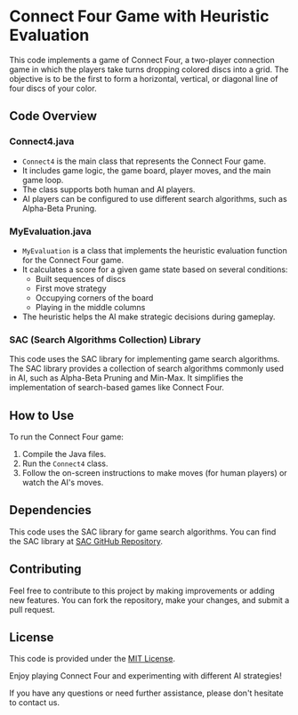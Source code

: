 # Connect Four Game with Heuristic Evaluation

This code implements a game of Connect Four, a two-player connection game in which the players take turns dropping colored discs into a grid. The objective is to be the first to form a horizontal, vertical, or diagonal line of four discs of your color.

## Code Overview

### Connect4.java

- `Connect4` is the main class that represents the Connect Four game.
- It includes game logic, the game board, player moves, and the main game loop.
- The class supports both human and AI players.
- AI players can be configured to use different search algorithms, such as Alpha-Beta Pruning.

### MyEvaluation.java

- `MyEvaluation` is a class that implements the heuristic evaluation function for the Connect Four game.
- It calculates a score for a given game state based on several conditions:
  - Built sequences of discs
  - First move strategy
  - Occupying corners of the board
  - Playing in the middle columns
- The heuristic helps the AI make strategic decisions during gameplay.

### SAC (Search Algorithms Collection) Library

This code uses the SAC library for implementing game search algorithms. The SAC library provides a collection of search algorithms commonly used in AI, such as Alpha-Beta Pruning and Min-Max. It simplifies the implementation of search-based games like Connect Four.

## How to Use

To run the Connect Four game:

1. Compile the Java files.
2. Run the `Connect4` class.
3. Follow the on-screen instructions to make moves (for human players) or watch the AI's moves.

## Dependencies

This code uses the SAC library for game search algorithms. You can find the SAC library at [SAC GitHub Repository](https://github.com/bieganski/sac).

## Contributing

Feel free to contribute to this project by making improvements or adding new features. You can fork the repository, make your changes, and submit a pull request.

## License

This code is provided under the [MIT License](LICENSE).

Enjoy playing Connect Four and experimenting with different AI strategies!

If you have any questions or need further assistance, please don't hesitate to contact us.
